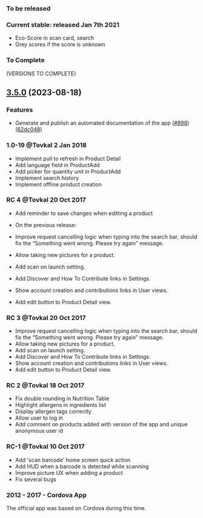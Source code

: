 ### To be released

### Current stable: released Jan 7th 2021

* Eco-Score in scan card, search
* Grey scores if the score is unknown

### To Complete
(VERSIONS TO COMPLETE)

## [3.5.0](https://github.com/openfoodfacts/openfoodfacts-ios/compare/3.4.4...v3.5.0) (2023-08-18)


### Features

* Generate and publish an automated documentation of the app ([#898](https://github.com/openfoodfacts/openfoodfacts-ios/issues/898)) ([62dc048](https://github.com/openfoodfacts/openfoodfacts-ios/commit/62dc048123e860190c6cab750adbf717f8b37725))

### 1.0-19 @Tovkal 2 Jan 2018 

* Implement pull to refresh in Product Detail
* Add language field in ProductAdd
* Add picker for quantity unit in ProductAdd
* Implement search history
* Implement offline product creation

### RC 4 @Tovkal  20 Oct 2017 

* Add reminder to save changes when editting a product

* On the previous release:
* Improve request cancelling logic when typing into the search bar, should fix the “Something went wrong. Please try again” message.
* Allow taking new pictures for a product.
* Add scan on launch setting.
* Add Discover and How To Contribute links in Settings.
* Show account creation and contributions links in User views.
* Add edit button to Product Detail view.

### RC 3 @Tovkal  20 Oct 2017 

* Improve request cancelling logic when typing into the search bar, should fix the “Something went wrong. Please try again” message.
* Allow taking new pictures for a product.
* Add scan on launch setting.
* Add Discover and How To Contribute links in Settings.
* Show account creation and contributions links in User views.
* Add edit button to Product Detail view.

### RC 2 @Tovkal 18 Oct 2017 

* Fix double rounding in Nutrition Table
* Highlight allergens in ingredients list
* Display allergen tags correctly
* Allow user to log in
* Add comment on products added with version of the app and unique anonymous user id

### RC-1 @Tovkal 10 Oct 2017

* Add 'scan barcode' home screen quick action
* Add HUD when a barcode is detected while scanning
* Improve picture UX when adding a product
* Fix several bugs


### 2012 - 2017 - Cordova App
The official app was based on Cordova during this time.
